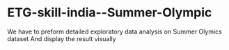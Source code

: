 # ETG-skill-india--Summer-Olympic
We have to preform detailed exploratory data analysis on Summer Olymics dataset And display the result visually
